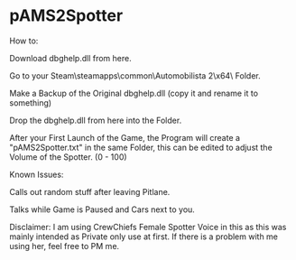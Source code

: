 # pAMS2Spotter

How to:

  Download dbghelp.dll from here.
  
  Go to your Steam\steamapps\common\Automobilista 2\x64\ Folder.
  
  Make a Backup of the Original dbghelp.dll (copy it and rename it to something)
  
  Drop the dbghelp.dll from here into the Folder.
  
  
  After your First Launch of the Game, the Program will create a "pAMS2Spotter.txt" in the same Folder, this can be edited to adjust the Volume of the Spotter. (0 - 100)

Known Issues:

  Calls out random stuff after leaving Pitlane.
  
  Talks while Game is Paused and Cars next to you.



Disclaimer: I am using CrewChiefs Female Spotter Voice in this as this was mainly intended as Private only use at first. If there is a problem with me using her, feel free to PM me.
